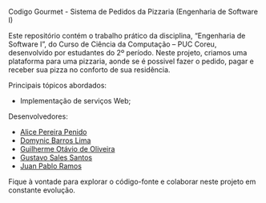 Codigo Gourmet - Sistema de Pedidos da Pizzaria (Engenharia de Software I)

Este repositório contém o trabalho prático da disciplina, “Engenharia de Software I”, do Curso de Ciência da Computação – PUC Coreu, desenvolvido por estudantes do 2º período.
Neste projeto, criamos uma plataforma para uma pizzaria, aonde se é possivel fazer o pedido, pagar e receber sua pizza no conforto de sua residência.


Principais tópicos abordados:

- Implementação de serviços Web;


Desenvolvedores:

- [Alice Pereira Penido](https://github.com/AlicePenido)
- [Domynic Barros Lima](https://github.com/DomynicBl)
- [Guilherme Otávio de Oliveira](https://github.com/Guilherme0321)
- [Gustavo Sales Santos](https://github.com/Gust4vinho07)
- [Juan Pablo Ramos](https://github.com/Juanpablozim)

Fique à vontade para explorar o código-fonte e colaborar neste projeto em constante evolução.
